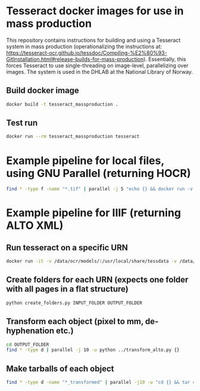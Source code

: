 # Tesseract docker images for use in mass production

This repository contains instructions for building and using a Tesseract system in mass production (operationalizing the instructions at: https://tesseract-ocr.github.io/tessdoc/Compiling-%E2%80%93-GitInstallation.html#release-builds-for-mass-production). Essentially, this forces Tesseract to use single-threading on image-level, parallelizing over images. The system is used in the DHLAB at the National Library of Norway.

## Build docker image

```bash
docker build -t tesseract_massproduction .
```

## Test run
```bash
docker run --rm tesseract_massproduction tesseract
```

# Example pipeline for local files, using GNU Parallel (returning HOCR)
```bash
find * -type f -name "*.tif" | parallel -j 5 "echo {} && docker run -v /path/to/models:/usr/local/share/tessdata -v /path/to/data:/data --rm tesseract_massproduction tesseract /data/{} /data/{} -c tessedit_create_hocr=1 -c hocr_font_info=0 -l eng"
```
# Example pipeline for IIIF (returning ALTO XML)

## Run tesseract on a specific URN

```bash
docker run -it -v /data/ocr/models/:/usr/local/share/tessdata -v /data/ocr/data:/data tesseract_massproduction python3 process.py URN MODELNAME alto"
```

## Create folders for each URN (expects one folder with all pages in a flat structure)
```bash
python create_folders.py INPUT_FOLDER OUTPUT_FOLDER
```

## Transform each object (pixel to mm, de-hyphenation etc.)
```bash
cd OUTPUT_FOLDER
find * -type d | parallel -j 10 -u python ../transform_alto.py {}
```

## Make tarballs of each object
```bash
find * -type d -name "*_transformed" | parallel -j10 -u "cd {} && tar cf ../{=s/_transformed// =}_ocr_xml.tar *"
```
